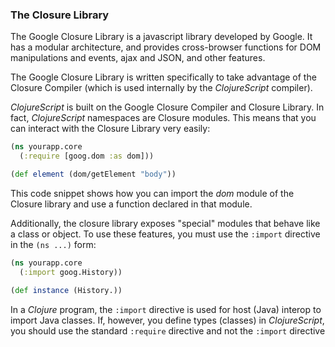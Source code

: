 ### The Closure Library

The Google Closure Library is a javascript library developed by Google. It has a
modular architecture, and provides cross-browser functions for DOM manipulations and
events, ajax and JSON, and other features.

The Google Closure Library is written specifically to take advantage of the Closure
Compiler (which is used internally by the _ClojureScript_ compiler).

_ClojureScript_ is built on the Google Closure Compiler and Closure Library. In fact,
_ClojureScript_ namespaces are Closure modules. This means that you can interact with
the Closure Library very easily:

```clojure
(ns yourapp.core
  (:require [goog.dom :as dom]))

(def element (dom/getElement "body"))
```

This code snippet shows how you can import the *dom* module of the Closure library
and use a function declared in that module.

Additionally, the closure library exposes "special" modules that behave like a class
or object. To use these features, you must use the `:import` directive in the `(ns
...)` form:

```clojure
(ns yourapp.core
  (:import goog.History))

(def instance (History.))
```

In a _Clojure_ program, the `:import` directive is used for host (Java) interop to
import Java classes.  If, however, you define types (classes) in _ClojureScript_, you
should use the standard `:require` directive and not the `:import` directive
